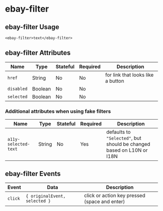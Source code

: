 # ebay-filter

## ebay-filter Usage

```marko
<ebay-filter>text</ebay-filter>
```

## ebay-filter Attributes

Name | Type | Stateful | Required | Description
--- | --- | --- | --- | ---
`href` | String | No | No | for link that looks like a button
`disabled` | Boolean | No | No |
`selected` | Boolean | No | No |

### Additional attributes when using fake filters

Name | Type | Stateful | Required | Description
--- | --- | --- | --- | ---
`a11y-selected-text` | String | No | Yes | defaults to `"Selected"`, but should be changed based on L10N or I18N

## ebay-filter Events

Event | Data | Description
--- | --- | ---
`click` | `{ originalEvent, selected }` | click or action key pressed (space and enter)
